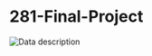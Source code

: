 # 281-Final-Project
![Data description]('https://github.com/JingyiChen1996/281-Final-Project/blob/master/data%20description.png')
